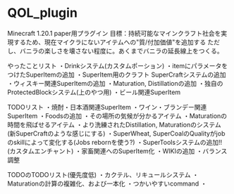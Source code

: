 # QOL_plugin
Minecraft 1.20.1 paper用プラグイン
目標：持続可能なマインクラフト社会を実現するため、現在マイクラにないアイテムへの"質/付加価値"を追加する
ただし、バニラの楽しさを壊さない程度に。あくまでバニラの延長線上をつくる。

やったことリスト
・Drinkシステム(カスタムポーション)
・itemにパラメータをつけたSuperItemの追加
・SuperItem用のクラフト SuperCraftシステムの追加
・ウィスキー関連SuperItemの追加
・Maturation, Distillationの追加
・独自のProtectedBlockシステム(上のやつ用)
・ビール関連SuperItem

TODOリスト
・焼酎・日本酒関連SuperItem
・ワイン・ブランデー関連SuperItem
・Foodsの追加
・その場所の気候が分かるアイテム
・Maturationの時間を飛ばせるアイテム
・より洗練されたDistillation, Maturationのシステム(新SuperCraftのような感じにする)
・SuperWheat, SuperCoalのQualityがjobのskillによって変化する(Jobs rebornを使う?)
・SuperToolsシステムの追加!!(カスタムエンチャント)
・家畜関連へのSuperItem化
・WIKIの追加
・バランス調整

TODOのTODOリスト(優先度低)
・カクテル、リキュールシステム
・Maturationの計算の複雑化、および一本化
・つかいやすいcommand
・
